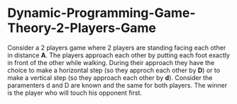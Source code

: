 # Dynamic-Programming-Game-Theory-2-Players-Game
Consider a 2 players game where 2 players are standing facing each other in distance **A**. The players approach each other by putting each foot exactly in front of the other while walking. During their approach they have the choice to make a horizontal step (so they approch each other by **D**) or to make a vertical step (so they approach each other by **d**). Consider the paramenters d and D are known and the same for both players. The winner is the player who will touch his opponent first.   
